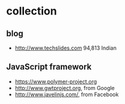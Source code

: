 # collection
## blog 
- http://www.techslides.com 94,813 Indian  

## JavaScript framework
- https://www.polymer-project.org
- http://www.gwtproject.org, from Google
- http://www.javelinjs.com/, from Facebook